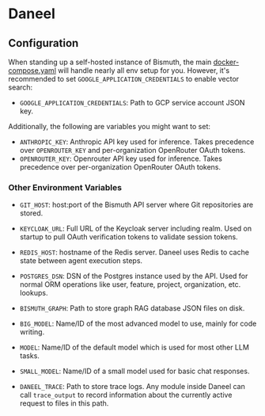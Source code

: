 # Daneel

## Configuration

When standing up a self-hosted instance of Bismuth, the main [docker-compose.yaml](https://github.com/BismuthCloud/BismuthOS/blob/main/selfhost/docker-compose.yaml) will handle nearly all env setup for you.
However, it's recommended to set `GOOGLE_APPLICATION_CREDENTIALS` to enable vector search:

* `GOOGLE_APPLICATION_CREDENTIALS`: Path to GCP service account JSON key.

Additionally, the following are variables you might want to set:

* `ANTHROPIC_KEY`: Anthropic API key used for inference. Takes precedence over `OPENROUTER_KEY` and per-organization OpenRouter OAuth tokens.
* `OPENROUTER_KEY`: Openrouter API key used for inference. Takes precedence over per-organization OpenRouter OAuth tokens.

### Other Environment Variables

* `GIT_HOST`: host:port of the Bismuth API server where Git repositories are stored.
* `KEYCLOAK_URL`: Full URL of the Keycloak server including realm. Used on startup to pull OAuth verification tokens to validate session tokens.
* `REDIS_HOST`: hostname of the Redis server. Daneel uses Redis to cache state between agent execution steps.
* `POSTGRES_DSN`: DSN of the Postgres instance used by the API. Used for normal ORM operations like user, feature, project, organization, etc. lookups.
* `BISMUTH_GRAPH`: Path to store graph RAG database JSON files on disk.

* `BIG_MODEL`: Name/ID of the most advanced model to use, mainly for code writing.
* `MODEL`: Name/ID of the default model which is used for most other LLM tasks.
* `SMALL_MODEL`: Name/ID of a small model used for basic chat responses.

* `DANEEL_TRACE`: Path to store trace logs. Any module inside Daneel can call `trace_output` to record information about the currently active request to files in this path.
